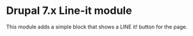 
Drupal 7.x Line-it module
=========================

This module adds a simple block that shows a LINE it! button for the page.
